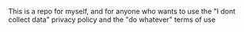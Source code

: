 This is a repo for myself, and for anyone who wants to use the "I dont collect data" privacy policy
and the "do whatever" terms of use

